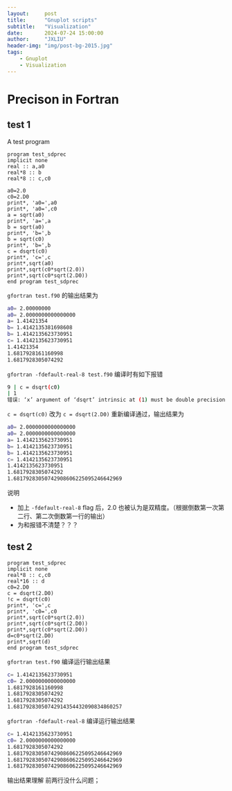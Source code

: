```yaml
---
layout:     post
title:      "Gnuplot scripts"
subtitle:   "Visualization"
date:       2024-07-24 15:00:00
author:     "JXLIU"
header-img: "img/post-bg-2015.jpg"
tags:
    - Gnuplot
    - Visualization
---
```


# Precison in Fortran
## test 1
A test program

```Fortran
program test_sdprec  
implicit none  
real :: a,a0  
real*8 :: b  
real*8 :: c,c0  
  
a0=2.0  
c0=2.D0  
print*, 'a0=',a0  
print*, 'a0=',c0  
a = sqrt(a0)  
print*, 'a=',a  
b = sqrt(a0)  
print*, 'b=',b  
b = sqrt(c0)  
print*, 'b=',b  
c = dsqrt(c0)  
print*, 'c=',c  
print*,sqrt(a0)  
print*,sqrt(c0*sqrt(2.0))  
print*,sqrt(c0*sqrt(2.D0))  
end program test_sdprec
```
`gfortran test.f90` 的输出结果为
```Bash
a0= 2.00000000  
a0= 2.0000000000000000  
a= 1.41421354  
b= 1.4142135381698608  
b= 1.4142135623730951  
c= 1.4142135623730951  
1.41421354  
1.6817928161160998  
1.6817928305074292
```
`gfortran -fdefault-real-8 test.f90` 编译时有如下报错
```Bash
9 | c = dsqrt(c0)  
| 1  
错误: ‘x’ argument of ‘dsqrt’ intrinsic at (1) must be double precision
```
`c = dsqrt(c0)` 改为 `c = dsqrt(2.D0)` 重新编译通过，输出结果为
```Bash
a0= 2.0000000000000000  
a0= 2.0000000000000000  
a= 1.4142135623730951  
b= 1.4142135623730951  
b= 1.4142135623730951  
c= 1.4142135623730951  
1.4142135623730951  
1.6817928305074292  
1.68179283050742908606225095246642969
```
说明

- 加上 `-fdefault-real-8` flag 后，2.0 也被认为是双精度。（根据倒数第一次第二行、第二次倒数第一行的输出）
- 为和报错不清楚？？？

## test 2
```Fortran
program test_sdprec  
implicit none  
real*8 :: c,c0  
real*16 :: d  
c0=2.D0  
c = dsqrt(2.D0)  
!c = dsqrt(c0)  
print*, 'c=',c  
print*, 'c0=',c0  
print*,sqrt(c0*sqrt(2.0))  
print*,sqrt(c0*sqrt(2.D0))  
print*,sqrt(c0*sqrt(2.D0))  
d=c0*sqrt(2.D0)  
print*,sqrt(d)  
end program test_sdprec
```
`gfortran test.f90` 编译运行输出结果
```Bash
c= 1.4142135623730951  
c0= 2.0000000000000000  
1.6817928161160998  
1.6817928305074292  
1.6817928305074292  
1.68179283050742914354432090834860257
```
`gfortran -fdefault-real-8` 编译运行输出结果
```Bash
c= 1.4142135623730951  
c0= 2.0000000000000000  
1.6817928305074292  
1.68179283050742908606225095246642969  
1.68179283050742908606225095246642969  
1.68179283050742908606225095246642969
```
输出结果理解
前两行没什么问题；
<!--stackedit_data:
eyJoaXN0b3J5IjpbLTE0Mjk0MjE2ODMsNTIyODAwNTA4XX0=
-->